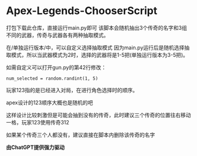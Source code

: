 # Apex-Legends-ChooserScript
打包下载此仓库，直接运行main.py即可
该脚本会随机抽出3个传奇的名字和3组不同的武器，传奇与武器各有两种抽取模式。

在/单独运行版本/中，可以自定义选择抽取模式
因为main.py运行后是随机选择抽取模式，所以当武器模式为2时，选择的武器将是1-5把(单独运行版本为3-5把)。

如需自定义可以打开gun.py的第42行修改：

``num_selected = random.randint(1, 5)``

玩家123指的是已经进入对局，在进行角色选择时的顺序。

apex设计的123顺序大概也是随机的吧

这样设计比较刺激但是可能会抽到没有的传奇，此时建议三个传奇的位置往右移动一格，玩家123使用传奇312

如果某个传奇三个人都没有，建议直接在脚本内删除该传奇的名字




**由ChatGPT提供强力驱动**
